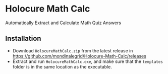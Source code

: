 # Holocure Math Calc
Automatically Extract and Calculate Math Quiz Answers
## Installation
- Download `HolocureMathCalc.zip` from the latest release in https://github.com/mondinalegrid/Holocure-Math-Calc/releases
- Extract and run `HolocureMathCalc.exe`, and make sure that the `templates` folder is in the same location as the executable.
##
